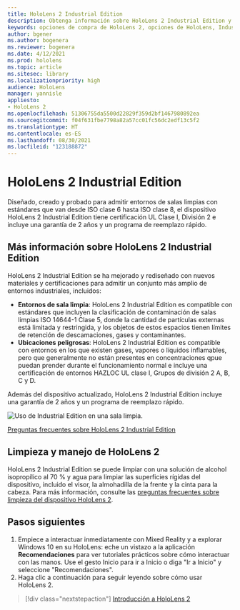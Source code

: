 ```yaml
---
title: HoloLens 2 Industrial Edition
description: Obtenga información sobre HoloLens 2 Industrial Edition y descubra qué hacer después de obtener su propio dispositivo.
keywords: opciones de compra de HoloLens 2, opciones de HoloLens, Industrial Edition
author: bgener
ms.author: bogenera
ms.reviewer: bogenera
ms.date: 4/12/2021
ms.prod: hololens
ms.topic: article
ms.sitesec: library
ms.localizationpriority: high
audience: HoloLens
manager: yannisle
appliesto:
- HoloLens 2
ms.openlocfilehash: 51306755da5500d22829f359d2bf1467980892ea
ms.sourcegitcommit: f04f631fbe7798a82a57cc01fc56dc2edf13c5f2
ms.translationtype: HT
ms.contentlocale: es-ES
ms.lasthandoff: 08/30/2021
ms.locfileid: "123188872"
---
```

# <a name="hololens-2-industrial-edition"></a>HoloLens 2 Industrial Edition

Diseñado, creado y probado para admitir entornos de salas limpias con estándares que van desde ISO clase 6 hasta ISO clase 8, el dispositivo HoloLens 2 Industrial Edition tiene certificación UL Clase I, División 2 e incluye una garantía de 2 años y un programa de reemplazo rápido.

## <a name="learn-about-hololens-2-industrial-edition"></a>Más información sobre HoloLens 2 Industrial Edition

HoloLens 2 Industrial Edition se ha mejorado y rediseñado con nuevos materiales y certificaciones para admitir un conjunto más amplio de entornos industriales, incluidos:

- **Entornos de sala limpia**: HoloLens 2 Industrial Edition es compatible con estándares que incluyen la clasificación de contaminación de salas limpias ISO 14644-1 Clase 5, donde la cantidad de partículas externas está limitada y restringida, y los objetos de estos espacios tienen límites de retención de descamaciones, gases y contaminantes.
- **Ubicaciones peligrosas**: HoloLens 2 Industrial Edition es compatible con entornos en los que existen gases, vapores o líquidos inflamables, pero que generalmente no están presentes en concentraciones qpue puedan prender durante el funcionamiento normal e incluye una certificación de entornos HAZLOC UL clase I, Grupos de división 2 A, B, C y D.

Además del dispositivo actualizado, HoloLens 2 Industrial Edition incluye una garantía de 2 años y un programa de reemplazo rápido.

![Uso de Industrial Edition en una sala limpia.](./images/ie-small-pic.png)

[Preguntas frecuentes sobre HoloLens 2 Industrial Edition](hololens2-industrial-edition-faq.md)

## <a name="cleaning-and-handling-hololens-2"></a>Limpieza y manejo de HoloLens 2

HoloLens 2 Industrial Edition se puede limpiar con una solución de alcohol isopropílico al 70 % y agua para limpiar las superficies rígidas del dispositivo, incluido el visor, la almohadilla de la frente y la cinta para la cabeza. Para más información, consulte las [preguntas frecuentes sobre limpieza del dispositivo HoloLens 2](/hololens/hololens2-maintenance).

## <a name="next-steps"></a>Pasos siguientes

1. Empiece a interactuar inmediatamente con Mixed Reality y a explorar Windows 10 en su HoloLens: eche un vistazo a la aplicación **Recomendaciones** para ver tutoriales prácticos sobre cómo interactuar con las manos. Use el gesto Inicio para ir a Inicio o diga "Ir a Inicio" y seleccione "Recomendaciones".
1. Haga clic a continuación para seguir leyendo sobre cómo usar HoloLens 2.

> [!div class="nextstepaction"]
> [Introducción a HoloLens 2](hololens2-basic-usage.md)